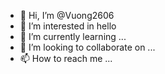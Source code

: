 - 👋 Hi, I’m @Vuong2606
- 👀 I’m interested in hello
- 🌱 I’m currently learning ...
- 💞️ I’m looking to collaborate on ...
- 📫 How to reach me ...

<!---
Vuong2606/Vuong2606 is a ✨ special ✨ repository because its `README.md` (this file) appears on your GitHub profile.
You can click the Preview link to take a look at your changes.
--->
